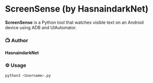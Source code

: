 # ScreenSense (by HasnaindarkNet)

**ScreenSense** is a Python tool that watches visible text on an Android device using ADB and UIAutomator.

### 📺 Author
**HasnaindarkNet**

### ⚙️ Usage
```bash
python3 <Username>.py

